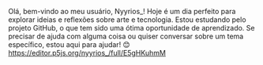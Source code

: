  Olá, bem-vindo ao meu usuário, Nyyrios_!
 Hoje é um dia perfeito para explorar ideias e reflexões sobre arte e tecnologia.
 Estou estudando pelo projeto GitHub, o que tem sido uma ótima oportunidade de aprendizado.
 Se precisar de ajuda com alguma coisa ou quiser conversar sobre um tema específico, estou aqui para ajudar! 😊
 https://editor.p5js.org/nyyrios_/full/E5gHKuhmM
